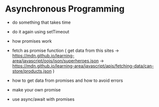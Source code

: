 # Asynchronous Programming

- do something that takes time
- do it again using setTimeout
- how promises work

- fetch as promise function ( get data from this sites 
  -> https://mdn.github.io/learning-area/javascript/oojs/json/superheroes.json
  -> https://mdn.github.io/learning-area/javascript/apis/fetching-data/can-store/products.json )

- how to get data from promises and how to avoid errors
- make your own promise
- use async/await with promises
